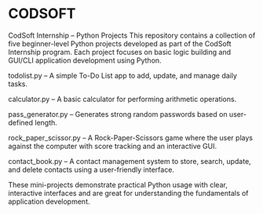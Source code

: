 # CODSOFT
CodSoft Internship – Python Projects
This repository contains a collection of five beginner-level Python projects developed as part of the CodSoft Internship program. Each project focuses on basic logic building and GUI/CLI application development using Python.

todolist.py – A simple To-Do List app to add, update, and manage daily tasks.

calculator.py – A basic calculator for performing arithmetic operations.

pass_generator.py – Generates strong random passwords based on user-defined length.

rock_paper_scissor.py – A Rock-Paper-Scissors game where the user plays against the computer with score tracking and an interactive GUI.

contact_book.py – A contact management system to store, search, update, and delete contacts using a user-friendly interface.

These mini-projects demonstrate practical Python usage with clear, interactive interfaces and are great for understanding the fundamentals of application development.
